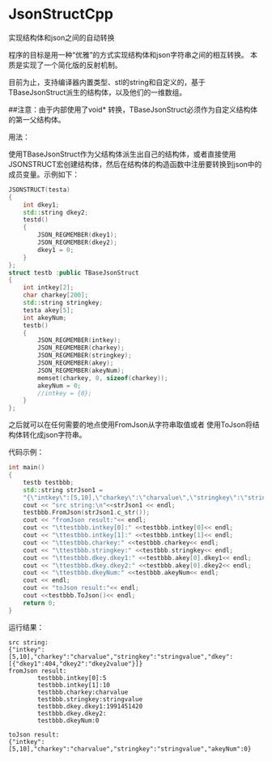 # JsonStructCpp
实现结构体和json之间的自动转换

程序的目标是用一种“优雅”的方式实现结构体和json字符串之间的相互转换。
本质是实现了一个简化版的反射机制。

目前为止，支持编译器内置类型、stl的string和自定义的，基于
TBaseJsonStruct派生的结构体，以及他们的一维数组。

##注意：由于内部使用了void* 转换，TBaseJsonStruct必须作为自定义结构体
的第一父结构体。

用法：

使用TBaseJsonStruct作为父结构体派生出自己的结构体，或者直接使用
JSONSTRUCT宏创建结构体，然后在结构体的构造函数中注册要转换到json中的
成员变量。示例如下：
```cpp
JSONSTRUCT(testa)
{
    int dkey1;
    std::string dkey2;
    testd()
    {
        JSON_REGMEMBER(dkey1);
        JSON_REGMEMBER(dkey2);
        dkey1 = 0;
    }
};
struct testb :public TBaseJsonStruct
{
    int intkey[2];
    char charkey[200];
    std::string stringkey;
    testa akey[5];
    int akeyNum;
    testb()
    {
        JSON_REGMEMBER(intkey);
        JSON_REGMEMBER(charkey);
        JSON_REGMEMBER(stringkey);
        JSON_REGMEMBER(akey);
        JSON_REGMEMBER(akeyNum);
        memset(charkey, 0, sizeof(charkey));
        akeyNum = 0;
        //intkey = {0};
    }
};
```

之后就可以在任何需要的地点使用FromJson从字符串取值或者
使用ToJson将结构体转化成json字符串。

代码示例：

```cpp
int main()
{
    testb testbbb;
    std::string strJson1 = 
    "{\"intkey\":[5,10],\"charkey\":\"charvalue\",\"stringkey\":\"stringvalue\",\"dkey\":[{\"dkey1\":404,\"dkey2\":\"dkey2value\"}]}";
    cout << "src string:\n"<<strJson1 << endl;
    testbbb.FromJson(strJson1.c_str());
    cout << "fromJson result:"<< endl;
    cout << "\ttestbbb.intkey[0]:" <<testbbb.intkey[0]<< endl;
    cout << "\ttestbbb.intkey[1]:" <<testbbb.intkey[1]<< endl;
    cout << "\ttestbbb.charkey:" <<testbbb.charkey<< endl;
    cout << "\ttestbbb.stringkey:" <<testbbb.stringkey<< endl;
    cout << "\ttestbbb.dkey.dkey1:" <<testbbb.akey[0].dkey1<< endl;
    cout << "\ttestbbb.dkey.dkey2:" <<testbbb.akey[0].dkey2<< endl;
    cout << "\ttestbbb.dkeyNum:" <<testbbb.akeyNum<< endl;
    cout << endl;
    cout << "toJson result:"<< endl;
    cout <<testbbb.ToJson()<< endl;
    return 0;
}
```

运行结果：

```
src string:
{"intkey":[5,10],"charkey":"charvalue","stringkey":"stringvalue","dkey":[{"dkey1":404,"dkey2":"dkey2value"}]}
fromJson result:
        testbbb.intkey[0]:5
        testbbb.intkey[1]:10
        testbbb.charkey:charvalue
        testbbb.stringkey:stringvalue
        testbbb.dkey.dkey1:1991451420
        testbbb.dkey.dkey2:
        testbbb.dkeyNum:0

toJson result:
{"intkey":[5,10],"charkey":"charvalue","stringkey":"stringvalue","akeyNum":0}
```
